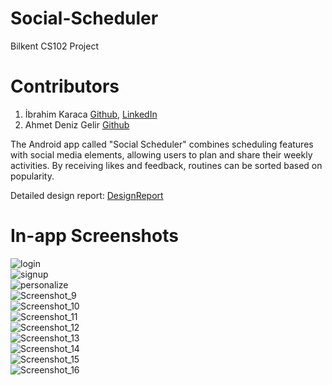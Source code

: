 # Social-Scheduler
Bilkent CS102 Project

# Contributors
1. İbrahim Karaca [Github](https://github.com/gedd1), [LinkedIn](https://www.linkedin.com/in/ibrahim-karaca-5332b225a?lipi=urn%3Ali%3Apage%3Ad_flagship3_profile_view_base_contact_details%3BAwua81h0RwmFp6KRNXX71Q%3D%3D)
2. Ahmet Deniz Gelir [Github](https://github.com/adenizgelir0)

The Android app called "Social Scheduler" combines scheduling features with social media elements, allowing users to plan and share their weekly activities. By receiving likes and feedback, routines can be sorted based on popularity.

Detailed design report: [DesignReport](https://github.com/gedd1/Social-Scheduler/blob/main/DetailedDesignReport.pdf)


# In-app Screenshots

![login](https://github.com/cartoonRunner/Social-Scheduler/assets/114016405/b899abdd-6d57-4f24-b8f3-76e9383c0ae1)  
![signup](https://github.com/cartoonRunner/Social-Scheduler/assets/114016405/666494ad-c3e1-491e-80bd-75de6eebcc10)  
![personalize](https://github.com/cartoonRunner/Social-Scheduler/assets/114016405/f171fc5b-9e35-4cbc-9dab-99abccbe4715)  
![Screenshot_9](https://github.com/cartoonRunner/Social-Scheduler/assets/114016405/2d448406-3559-4149-9c67-72822dcbe666)  
![Screenshot_10](https://github.com/cartoonRunner/Social-Scheduler/assets/114016405/e99b6adf-f7c6-456b-bfc0-79843be9714b)  
![Screenshot_11](https://github.com/cartoonRunner/Social-Scheduler/assets/114016405/8dd87e5c-f109-412d-b215-7a94ad9d4031)  
![Screenshot_12](https://github.com/cartoonRunner/Social-Scheduler/assets/114016405/70668d7d-3116-4bac-9d90-b52c14d197f3)  
![Screenshot_13](https://github.com/cartoonRunner/Social-Scheduler/assets/114016405/a34462d5-ad30-44d1-ae28-430779beafd8)  
![Screenshot_14](https://github.com/cartoonRunner/Social-Scheduler/assets/114016405/f289b6cd-4e75-429c-948a-4bf950648977)  
![Screenshot_15](https://github.com/cartoonRunner/Social-Scheduler/assets/114016405/e14a671f-7ae2-429b-a0ab-244918f56c1e)  
![Screenshot_16](https://github.com/cartoonRunner/Social-Scheduler/assets/114016405/b092b88d-8c2a-4fe9-a430-6f14d2a711d1)  
